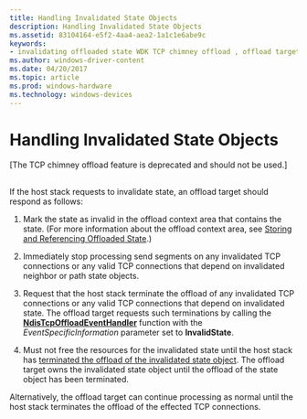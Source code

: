 ```yaml
---
title: Handling Invalidated State Objects
description: Handling Invalidated State Objects
ms.assetid: 83104164-e5f2-4aa4-aea2-1a1c1e6abe9c
keywords:
- invalidating offloaded state WDK TCP chimney offload , offload target response
ms.author: windows-driver-content
ms.date: 04/20/2017
ms.topic: article
ms.prod: windows-hardware
ms.technology: windows-devices
---
```


# Handling Invalidated State Objects


\[The TCP chimney offload feature is deprecated and should not be used.\]

## <a href="" id="ddk-treatment-of-invalidated-state-objects-ng"></a>


If the host stack requests to invalidate state, an offload target should respond as follows:

1.  Mark the state as invalid in the offload context area that contains the state. (For more information about the offload context area, see [Storing and Referencing Offloaded State](storing-and-referencing-offloaded-state.md).)

2.  Immediately stop processing send segments on any invalidated TCP connections or any valid TCP connections that depend on invalidated neighbor or path state objects.

3.  Request that the host stack terminate the offload of any invalidated TCP connections or any valid TCP connections that depend on invalidated state. The offload target requests such terminations by calling the [**NdisTcpOffloadEventHandler**](https://msdn.microsoft.com/library/windows/hardware/ff564595) function with the *EventSpecificInformation* parameter set to **InvalidState**.

4.  Must not free the resources for the invalidated state until the host stack has [terminated the offload of the invalidated state object](terminating-offload-state.md). The offload target owns the invalidated state object until the offload of the state object has been terminated.

Alternatively, the offload target can continue processing as normal until the host stack terminates the offload of the effected TCP connections.

 

 






